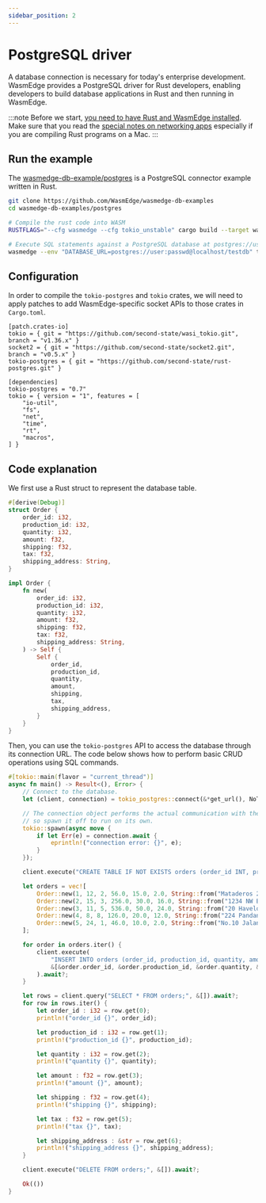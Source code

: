```yaml
---
sidebar_position: 2
---
```


# PostgreSQL driver

A database connection is necessary for today's enterprise development. WasmEdge provides a PostgreSQL driver for Rust developers, enabling developers to build database applications in Rust and then running in WasmEdge.

<!-- prettier-ignore -->
:::note
Before we start, [you need to have Rust and WasmEdge installed](../setup.md).
Make sure that you read the [special notes on networking apps](../setup#special-notes-for-networking-apps) especially if you are compiling Rust programs on a Mac.
:::

## Run the example

The [wasmedge-db-example/postgres](https://github.com/WasmEdge/wasmedge-db-examples/tree/main/postgres) is a PostgreSQL connector example written in Rust.

```bash
git clone https://github.com/WasmEdge/wasmedge-db-examples
cd wasmedge-db-examples/postgres

# Compile the rust code into WASM
RUSTFLAGS="--cfg wasmedge --cfg tokio_unstable" cargo build --target wasm32-wasi --release

# Execute SQL statements against a PostgreSQL database at postgres://user:passwd@localhost/testdb
wasmedge --env "DATABASE_URL=postgres://user:passwd@localhost/testdb" target/wasm32-wasi/release/crud.wasm
```

## Configuration

In order to compile the `tokio-postgres` and `tokio` crates, we will need to apply patches to add WasmEdge-specific socket APIs to those crates in `Cargo.toml`.

```
[patch.crates-io]
tokio = { git = "https://github.com/second-state/wasi_tokio.git", branch = "v1.36.x" }
socket2 = { git = "https://github.com/second-state/socket2.git", branch = "v0.5.x" }
tokio-postgres = { git = "https://github.com/second-state/rust-postgres.git" }

[dependencies]
tokio-postgres = "0.7"
tokio = { version = "1", features = [
    "io-util",
    "fs",
    "net",
    "time",
    "rt",
    "macros",
] }
```

## Code explanation

We first use a Rust struct to represent the database table.

```rust
#[derive(Debug)]
struct Order {
    order_id: i32,
    production_id: i32,
    quantity: i32,
    amount: f32,
    shipping: f32,
    tax: f32,
    shipping_address: String,
}

impl Order {
    fn new(
        order_id: i32,
        production_id: i32,
        quantity: i32,
        amount: f32,
        shipping: f32,
        tax: f32,
        shipping_address: String,
    ) -> Self {
        Self {
            order_id,
            production_id,
            quantity,
            amount,
            shipping,
            tax,
            shipping_address,
        }
    }
}
```

Then, you can use the `tokio-postgres` API to access the database through its connection URL.
The code below shows how to perform basic CRUD operations using SQL commands.

```rust
#[tokio::main(flavor = "current_thread")]
async fn main() -> Result<(), Error> {
    // Connect to the database.
    let (client, connection) = tokio_postgres::connect(&*get_url(), NoTls).await?;

    // The connection object performs the actual communication with the database,
    // so spawn it off to run on its own.
    tokio::spawn(async move {
        if let Err(e) = connection.await {
            eprintln!("connection error: {}", e);
        }
    });

    client.execute("CREATE TABLE IF NOT EXISTS orders (order_id INT, production_id INT, quantity INT, amount REAL, shipping REAL, tax REAL, shipping_address VARCHAR(256));", &[]).await?;

    let orders = vec![
        Order::new(1, 12, 2, 56.0, 15.0, 2.0, String::from("Mataderos 2312")),
        Order::new(2, 15, 3, 256.0, 30.0, 16.0, String::from("1234 NW Bobcat")),
        Order::new(3, 11, 5, 536.0, 50.0, 24.0, String::from("20 Havelock")),
        Order::new(4, 8, 8, 126.0, 20.0, 12.0, String::from("224 Pandan Loop")),
        Order::new(5, 24, 1, 46.0, 10.0, 2.0, String::from("No.10 Jalan Besar")),
    ];

    for order in orders.iter() {
        client.execute(
            "INSERT INTO orders (order_id, production_id, quantity, amount, shipping, tax, shipping_address) VALUES ($1, $2, $3, $4, $5, $6, $7)",
            &[&order.order_id, &order.production_id, &order.quantity, &order.amount, &order.shipping, &order.tax, &order.shipping_address]
        ).await?;
    }

    let rows = client.query("SELECT * FROM orders;", &[]).await?;
    for row in rows.iter() {
        let order_id : i32 = row.get(0);
        println!("order_id {}", order_id);

        let production_id : i32 = row.get(1);
        println!("production_id {}", production_id);

        let quantity : i32 = row.get(2);
        println!("quantity {}", quantity);

        let amount : f32 = row.get(3);
        println!("amount {}", amount);

        let shipping : f32 = row.get(4);
        println!("shipping {}", shipping);

        let tax : f32 = row.get(5);
        println!("tax {}", tax);

        let shipping_address : &str = row.get(6);
        println!("shipping_address {}", shipping_address);
    }

    client.execute("DELETE FROM orders;", &[]).await?;

    Ok(())
}
```

